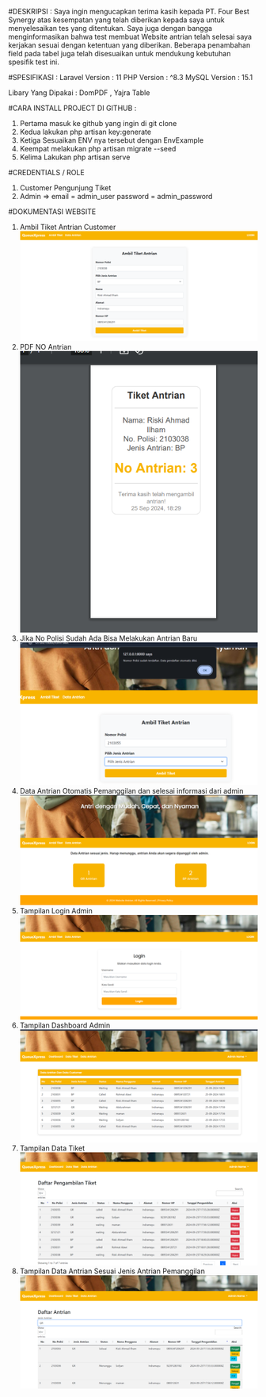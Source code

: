 #DESKRIPSI : 
Saya ingin mengucapkan terima kasih kepada PT. Four Best Synergy atas kesempatan yang telah diberikan kepada saya untuk menyelesaikan tes yang ditentukan. Saya juga dengan bangga menginformasikan bahwa test membuat Website antrian telah selesai saya kerjakan sesuai dengan ketentuan yang diberikan. Beberapa penambahan field pada tabel juga telah disesuaikan untuk mendukung kebutuhan spesifik test ini.

#SPESIFIKASI :
Laravel Version : 11 PHP Version : ^8.3  MySQL Version : 15.1 

Libary Yang Dipakai :
DomPDF , Yajra Table

#CARA INSTALL PROJECT DI GITHUB :
1. Pertama masuk ke github yang ingin di git clone
2. Kedua lakukan php artisan key:generate
3. Ketiga Sesuaikan ENV nya tersebut dengan EnvExample
4. Keempat melakukan php artisan migrate --seed
5. Kelima Lakukan php artisan serve

#CREDENTIALS / ROLE 
1. Customer Pengunjung Tiket
2. Admin => email    = admin_user
            password = admin_password


#DOKUMENTASI WEBSITE
1. Ambil Tiket Antrian Customer
![alt text](https://github.com/riskiai/TestWebsitePTFourBestSynergy/blob/main/public/assets/img/ambiltiket.png?raw=true)
2. PDF NO Antrian
![alt text](https://github.com/riskiai/TestWebsitePTFourBestSynergy/blob/main/public/assets/img/2.noantrian.png?raw=true)
3. Jika No Polisi Sudah Ada Bisa Melakukan Antrian Baru
![alt text](https://github.com/riskiai/TestWebsitePTFourBestSynergy/blob/main/public/assets/img/3.nopolisisudahada.png?raw=true)
4. Data Antrian Otomatis Pemanggilan dan selesai informasi dari admin
![alt text](https://github.com/riskiai/TestWebsitePTFourBestSynergy/blob/main/public/assets/img/4.dataantrianotomatis.png?raw=true)
5. Tampilan Login Admin
![alt text](https://github.com/riskiai/TestWebsitePTFourBestSynergy/blob/main/public/assets/img/5.loginuntukadmin.png?raw=true)
6. Tampilan Dashboard Admin
![alt text](https://github.com/riskiai/TestWebsitePTFourBestSynergy/blob/main/public/assets/img/6.dashboardAdmin.png?raw=true)
7. Tampilan Data Tiket
![alt text](https://github.com/riskiai/TestWebsitePTFourBestSynergy/blob/main/public/assets/img/7.datatiket.png?raw=true)
8. Tampilan Data Antrian Sesuai Jenis Antrian Pemanggilan
![alt text](https://github.com/riskiai/TestWebsitePTFourBestSynergy/blob/main/public/assets/img/8.daftarantrian.png?raw=true)
